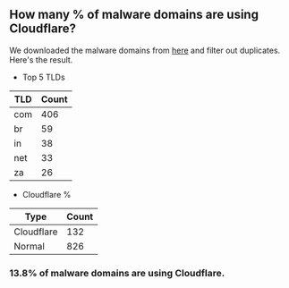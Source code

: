 ## How many % of malware domains are using Cloudflare?


We downloaded the malware domains from [here](https://urlhaus.abuse.ch) and filter out duplicates.
Here's the result.


[//]: # (start replacement)


- Top 5 TLDs

| TLD | Count |
| --- | --- |
| com | 406 |
| br | 59 |
| in | 38 |
| net | 33 |
| za | 26 |


- Cloudflare %

| Type | Count |
| --- | --- |
| Cloudflare | 132 |
| Normal | 826 |


### 13.8% of malware domains are using Cloudflare.
